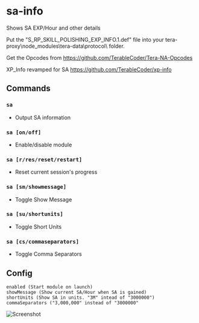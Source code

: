# sa-info
Shows SA EXP/Hour and other details

Put the "S_RP_SKILL_POLISHING_EXP_INFO.1.def" file into your tera-proxy\node_modules\tera-data\protocol\ folder.

Get the Opcodes from https://github.com/TerableCoder/Tera-NA-Opcodes

XP_Info revamped for SA https://github.com/TerableCoder/xp-info

## Commands
### `sa`
- Output SA information
### `sa [on/off]`
- Enable/disable module
### `sa [r/res/reset/restart]`
- Reset current session's progress
### `sa [sm/showmessage]`
- Toggle Show Message
### `sa [su/shortunits]`
- Toggle Short Units
### `sa [cs/commaseparators]`
- Toggle Comma Separators

## Config
```
enabled (Start module on launch)
showMessage (Show current SA/Hour when SA is gained)
shortUnits (Show SA in units. "3M" intead of "3000000")
commaSeparators ("3,000,000" instead of "3000000"
```

![Screenshot](https://i.imgur.com/iGIiexL.png)
